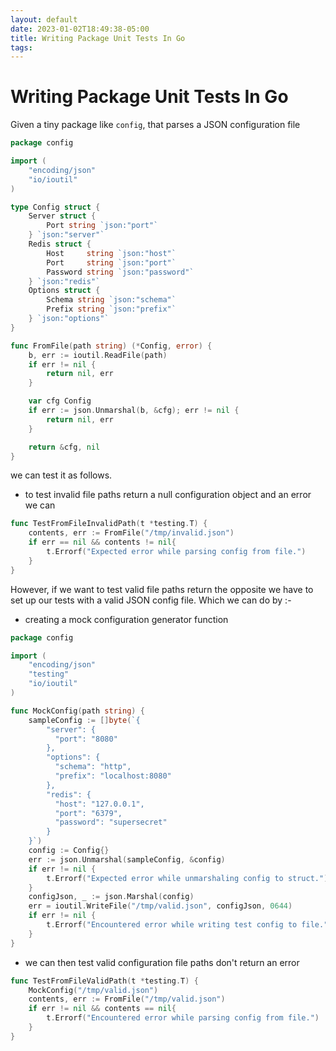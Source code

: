 ```yaml
---
layout: default
date: 2023-01-02T18:49:38-05:00
title: Writing Package Unit Tests In Go
tags: 
---
```


# Writing Package Unit Tests In Go

Given a tiny package like `config`, that parses a JSON configuration file

```go
package config

import (
	"encoding/json"
	"io/ioutil"
)

type Config struct {
	Server struct {
		Port string `json:"port"`
	} `json:"server"`
	Redis struct {
		Host     string `json:"host"`
		Port     string `json:"port"`
		Password string `json:"password"`
	} `json:"redis"`
	Options struct {
		Schema string `json:"schema"`
		Prefix string `json:"prefix"`
	} `json:"options"`
}

func FromFile(path string) (*Config, error) {
	b, err := ioutil.ReadFile(path)
	if err != nil {
		return nil, err
	}

	var cfg Config
	if err := json.Unmarshal(b, &cfg); err != nil {
		return nil, err
	}

	return &cfg, nil
}
```

we can test it as follows.

- to test invalid file paths return a null configuration object and an error we can

```go
func TestFromFileInvalidPath(t *testing.T) {
	contents, err := FromFile("/tmp/invalid.json")
	if err == nil && contents != nil{
		t.Errorf("Expected error while parsing config from file.")
	}
}
```

However, if we want to test valid file paths return the opposite we have to set up our tests with a valid JSON config file. Which we can do by :-

- creating a mock configuration generator function

```go
package config

import (
	"encoding/json"
	"testing"
	"io/ioutil"
)

func MockConfig(path string) {
	sampleConfig := []byte(`{
		"server": {
		  "port": "8080"
		},
		"options": {
		  "schema": "http",
		  "prefix": "localhost:8080"
		},
		"redis": {
		  "host": "127.0.0.1",
		  "port": "6379",
		  "password": "supersecret"
		}
	}`)
	config := Config{}
	err := json.Unmarshal(sampleConfig, &config)
    if err != nil {
        t.Errorf("Expected error while unmarshaling config to struct.")
    }
	configJson, _ := json.Marshal(config)
    err = ioutil.WriteFile("/tmp/valid.json", configJson, 0644)
    if err != nil {
        t.Errorf("Encountered error while writing test config to file.")
    }
}
```

- we can then test valid configuration file paths don't return an error

```go
func TestFromFileValidPath(t *testing.T) {
	MockConfig("/tmp/valid.json")
	contents, err := FromFile("/tmp/valid.json")
	if err != nil && contents == nil{
		t.Errorf("Encountered error while parsing config from file.")
	}
}
```
